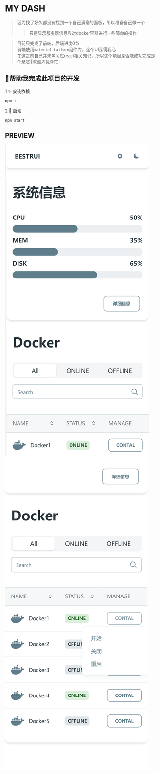 # MY DASH

> 因为找了好久都没有找到一个自己满意的面板，所以准备自己做一个 
>> 只是显示服务器信息和对docker容器进行一些简单的操作

> 目前只完成了前端，后端进度0%   
> 前端使用`material-tailwin`组件库，这个UI深得我心  
> 在这之前自己并未学习过react相关知识，所以这个项目是否能成功完成是个悬念🙏欢迎大佬帮忙


## 🎈帮助我完成此项目的开发 
 
1 ✨ 安装依赖  

```
npm i
```
2 🎉 启动   
 ```
 npm start
 ```

## PREVIEW

<link href="https://cdn.jsdelivr.net/npm/daisyui@2.51.6/dist/full.css" rel="stylesheet" type="text/css" />
<script src="https://cdn.tailwindcss.com"></script>



<div class="carousel carousel-center max-w-md p-4 space-x-4 bg-neutral rounded-box">
  <div class="carousel-item">
    <img src="./preview/01.png" class="rounded-box" />
  </div> 
  <div class="carousel-item">
    <img src="./preview/02.png" class="rounded-box" />
  </div> 
</div>